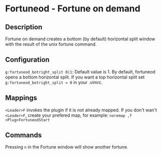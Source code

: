 Fortuneod - Fortune on demand
=============================

Description
-----------

Fortune on demand creates a bottom (by default) horizontal split window with the result of the unix fortune command.

Configuration
-------------

`g:fortuneod_botright_split 0|1`: Default value is 1. By default, fortuneod opens a bottom horizontal split. If you want a top horizontal split set `g:fortuneod_botright_split = 0` in your .vimrc.

Mappings
--------

`<Leader>F` invokes the plugin if it is not already mapped. If you don't wan't `<Leader>F`, create your prefered map, for example: `noremap ,f <Plug>FortuneodStart`

Commands
--------

Pressing `n` in the Fortune window will show another fortune.
